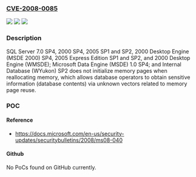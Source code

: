 ### [CVE-2008-0085](https://cve.mitre.org/cgi-bin/cvename.cgi?name=CVE-2008-0085)
![](https://img.shields.io/static/v1?label=Product&message=n%2Fa&color=blue)
![](https://img.shields.io/static/v1?label=Version&message=n%2Fa&color=blue)
![](https://img.shields.io/static/v1?label=Vulnerability&message=n%2Fa&color=brighgreen)

### Description

SQL Server 7.0 SP4, 2000 SP4, 2005 SP1 and SP2, 2000 Desktop Engine (MSDE 2000) SP4, 2005 Express Edition SP1 and SP2, and 2000 Desktop Engine (WMSDE); Microsoft Data Engine (MSDE) 1.0 SP4; and Internal Database (WYukon) SP2 does not initialize memory pages when reallocating memory, which allows database operators to obtain sensitive information (database contents) via unknown vectors related to memory page reuse.

### POC

#### Reference
- https://docs.microsoft.com/en-us/security-updates/securitybulletins/2008/ms08-040

#### Github
No PoCs found on GitHub currently.

